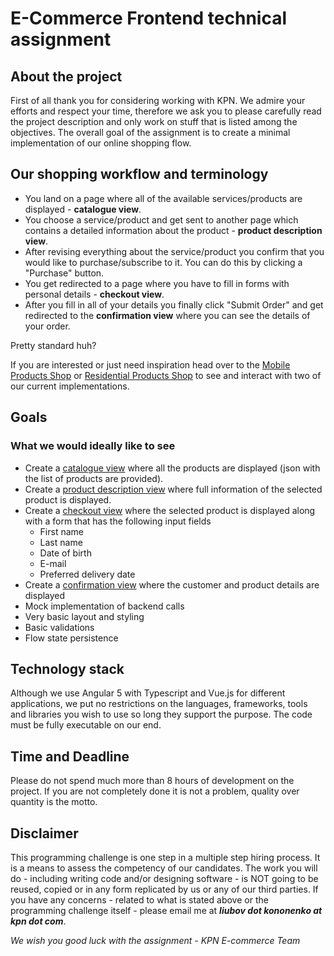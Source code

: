 # E-Commerce Frontend technical assignment

## About the project

First of all thank you for considering working with KPN. We admire your efforts and respect your time, therefore we ask you to please carefully read the project description and only work on stuff that is listed among the objectives.
The overall goal of the assignment is to create a minimal implementation of our online shopping flow.

## Our shopping workflow and terminology

- You land on a page where all of the available services/products are displayed - **catalogue view**.
- You choose a service/product and get sent to another page which contains a detailed information about the product - **product description view**.
- After revising everything about the service/product you confirm that you would like to purchase/subscribe to it. You can do this by clicking a "Purchase" button.
- You get redirected to a page where you have to fill in forms with personal details - **checkout view**.
- After you fill in all of your details you finally click "Submit Order" and get redirected to the **confirmation view** where you can see the details of your order.

Pretty standard huh?

If you are interested or just need inspiration head over to the [Mobile Products Shop](https://www.kpn.com/mobiel/) or [Residential Products Shop](https://www.kpn.com/internet-tv/) to see and interact with two of our current implementations.

## Goals
### What we would ideally like to see
- Create a [catalogue view](https://s18.postimg.org/wxd2fumzd/Catalogue.png) where all the products are displayed (json with the list of products are provided).
- Create a [product description view](https://s18.postimg.org/apdoggiqh/Product_description_view_1.png) where full information of the selected product is displayed.
- Create a [checkout view](https://s18.postimg.org/k78u2rf15/Checkout.png) where the selected product is displayed along with a form that has the following input fields
    - First name
    - Last name
    - Date of birth
    - E-mail
    - Preferred delivery date
- Create a [confirmation view](https://s12.postimg.org/fry83aadp/Confirmation.png) where the customer and product details are displayed
- Mock implementation of backend calls
- Very basic layout and styling
- Basic validations
- Flow state persistence

## Technology stack

Although we use Angular 5 with Typescript and Vue.js for different applications, we put no restrictions on the languages, frameworks, tools and libraries you wish to use so long they support the purpose.
The code must be fully executable on our end.

## Time and Deadline

Please do not spend much more than 8 hours of development on the project. If you are not completely done it is not a problem, quality over quantity is the motto.

## Disclaimer

This programming challenge is one step in a multiple step hiring process. It is a means to assess the competency of our candidates.
The work you will do - including writing code and/or designing software - is NOT going to be reused, copied or in any form replicated by us or any of our third parties.
If you have any concerns - related to what is stated above or the programming challenge itself - please email me at ***liubov dot kononenko at kpn dot com***.


*We wish you good luck with the assignment - KPN E-commerce Team*